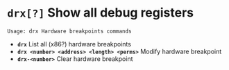 <!-- TITLE: drx -->

#  **`drx[?]`** Show all debug registers


```text
Usage: drx Hardware breakpoints commands
```


- **`drx`** List all (x86?) hardware breakpoints
- **`drx <number> <address> <length> <perms>`** Modify hardware breakpoint
- **`drx-<number>`** Clear hardware breakpoint

<p hidden>drx</p>